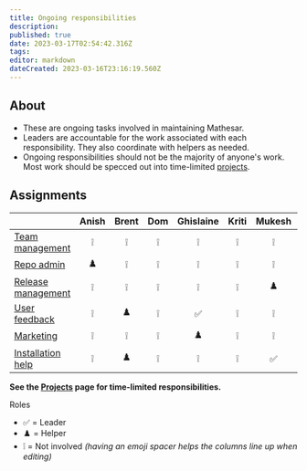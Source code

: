 ```yaml
---
title: Ongoing responsibilities
description: 
published: true
date: 2023-03-17T02:54:42.316Z
tags: 
editor: markdown
dateCreated: 2023-03-16T23:16:19.560Z
---
```


## About
- These are ongoing tasks involved in maintaining Mathesar.
- Leaders are accountable for the work associated with each responsibility. They also coordinate with helpers as needed.
- Ongoing responsibilities should not be the majority of anyone's work. Most work should be specced out into time-limited [projects](/en/projects).

## Assignments

|                         | Anish | Brent | Dom  | Ghislaine | Kriti | Mukesh | Pavish | Rajat | Sean |
| --                      | :--:  | :--:  | :--: | :--:      |  :--: | :--:   | :--:   | :--:  | :--: |
| [Team management][1]    | ❕    | ❕    | ❕   | ❕        | ❕    | ❕    | ❕     | ❕    | ✅   |
| [Repo admin][2]         | ♟️    | ❕    | ❕   | ❕        | ❕    | ❕    | ✅     | ❕    | ❕   |
| [Release management][3] | ❕    | ❕    | ❕   | ❕        | ❕    | ♟️    | ✅     | ❕    | ❕   |
| [User feedback][4]      | ❕    | ♟️    | ❕   | ✅        | ❕    | ❕    | ♟️     | ❕    | ❕   |
| [Marketing][5]          | ❕    | ❕    | ❕   | ♟️        | ❕    | ❕    | ❕     | ✅    | ♟️   |
| [Installation help][6]  | ❕    | ♟️    | ❕   | ❕        | ❕    | ✅    | ❕     | ❕    | ❕   |

**See the [Projects](/projects.md) page for time-limited responsibilities.**

[1]: ./responsibilities/team-management.md
[2]: ./responsibilities/repo-admin.md
[3]: ./responsibilities/release-management.md
[4]: ./responsibilities/user-feedback.md
[5]: ./responsibilities/marketing.md
[6]: ./responsibilities/installation-help.md

Roles

- ✅ = Leader
- ♟️ = Helper 
- ❕ = Not involved *(having an emoji spacer helps the columns line up when editing)*




